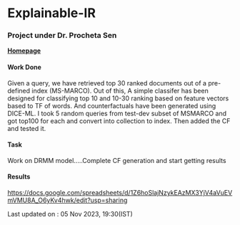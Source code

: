 # Explainable-IR

### Project under Dr. Procheta Sen
<a href="https://www.liverpool.ac.uk/computer-science/staff/procheta-sen/" target="_blank"><b>Homepage</b></a>

#### Work Done

Given a query, we have retrieved top 30 ranked documents out of a pre-defined index (MS-MARCO). Out of this, A simple classifer has been designed for classifying top 10 and 10-30 ranking based on feature vectors based to TF of words. And counterfactuals have been generated using DICE-ML. I took 5 random queries from test-dev subset of MSMARCO and got top100 for each and convert into collection to index. Then added the CF and tested it.

#### Task
Work on DRMM model.....Complete CF generation and start getting results

#### Results
<a href="https://docs.google.com/spreadsheets/d/1Z6hoSlajNzykEAzMX3YjV4aVuEVmVMU8A_O6yKv4hwk/edit?usp=sharing">https://docs.google.com/spreadsheets/d/1Z6hoSlajNzykEAzMX3YjV4aVuEVmVMU8A_O6yKv4hwk/edit?usp=sharing</a>

Last updated on : 05 Nov 2023, 19:30(IST)


